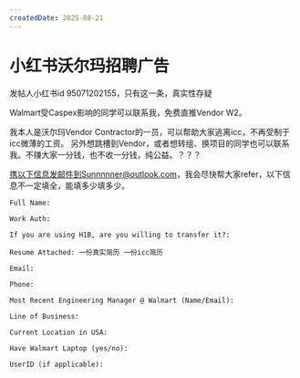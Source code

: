 ```yaml
---
createdDate: 2025-08-21
---
```



# 小红书沃尔玛招聘广告

发帖人小红书id 95071202155，只有这一条，真实性存疑

Walmart受Caspex影响的同学可以联系我，免费直推Vendor W2。
	
我本人是沃尔玛Vendor Contractor的一员，可以帮助大家逃离icc，不再受制于icc微薄的工资。
另外想跳槽到Vendor，或者想转组、换项目的同学也可以联系我。不赚大家一分钱，也不收一分钱，纯公益。？？？
	
携以下信息发邮件到Sunnnnner@outlook.com，我会尽快帮大家refer，以下信息不一定填全，能填多少填多少。
```
Full Name:
	
Work Auth:
	
If you are using H1B, are you willing to transfer it?:
	
Resume Attached: 一份真实简历 一份icc简历
	
Email:
	
Phone:
	
Most Recent Engineering Manager @ Walmart (Name/Email):
	
Line of Business:
	
Current Location in USA:
	
Have Walmart Laptop (yes/no):
	
UserID (if applicable):
```
